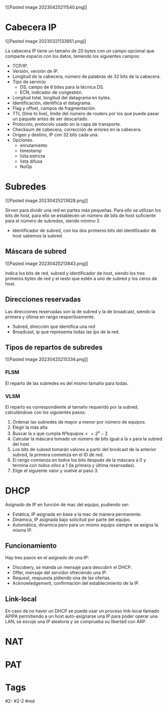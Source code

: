 
![[Pasted image 20230425211540.png]]

# Cabecera IP

![[Pasted image 20230321133951.png]]

La cabecera IP tiene un tamaño de 20 bytes con un campo opcional que comparte espacio con los datos, teniendo los siguientes campos:
- TCP/IP.
- Versión, versión de IP.
- Longitud de la cabecera, número de palabras de 32 bits de la cabecera.
- Tipo de servicio.
	- DS, campo de 6 bites para la técnica DS.
	- ECN, indicador de congestión.
- Longitud total, longitud del datagrama en bytes.
- Identificación, identifica el datagrama.
- Flag y offset, campos de fragmentación.
- TTL (time to live), límite del número de routers por los que puede pasar un paquete antes de ser descartado.
- Protocolo, protocolo usado en la capa de transporte.
- Checksum de cabecera, corrección de errores en la cabecera.
- Origen y destino, IP con 32 bits cada una.
- Opciones.
	- enrutamiento
	- timestamp
	- lista estricta
	- lista difusa
	- NoOp
# Subredes

![[Pasted image 20230425213628.png]]

Sirven para dividir una red en partes más pequeñas. Para ello se utilizan los bits de host, para ello se establecen un número de bits de host suficiente para el número de subredes, siendo mínimo 2.
- Identificador de subred, con los dos primeros bits del identificador de host sabemos la subred.
## Máscara de subred

![[Pasted image 20230425213843.png]]

Indica los bits de red, subred y identificador de host, siendo los tres primeros bytes de red y el resto que estén a uno de subred y los ceros de host.
## Direcciones reservadas
Las direcciones reservadas son la de subred y la de broadcast, siendo la primera y última en rango respectivamente.
- Subred, dirección que identifica una red
- Broadcast, ip que representa todas las ips de la red.
## Tipos de repartos de subredes

![[Pasted image 20230425215334.png]]

### FLSM
El reparto de las subredes es del mismo tamaño para todas.
### VLSM
El reparto es correspondiente al tamaño requerido por la subred, calculándose con los siguientes pasos:
1. Ordenar las subredes de mayor a menor por número de equipos.
2. Elegir la más alta
3. Buscar la x que cumpla $Nºequipos <=2^{x}-2$
4. Calcular la máscara tomado un número de bits igual a la x para la subred del host.
5. Los bits de subred tomarán valores a partir del brodcast de la anterior subred, la primera comienza en el ID de red.
6. El rango comienza en todos los bits después de la máscara a 0 y termina con todos ellos a 1 (la primera y última reservadas).
7. Elige el siguiente valor y vuelve al paso 3.
# DHCP
Asignado de IP en función de mac del equipo, pudiendo ser:
- Estática, IP asignada en base a la mac de manera permanente.
- Dinámica, IP asignada bajo solicitud por parte del equipo.
- Automática, dinamica pero para un mismo equipo siempre se asigna la misma IP.
## Funcionamiento
Hay tres pasos en el asignado de una IP:
- Discobery, se manda un mensaje para descubrir el DHCP.
- Offer, mensaje del servidor ofreciendo una IP.
- Request, respuesta pidiendo una de las ofertas.
- Acknowledgement, confirmación del establecimiento de la IP.
## Link-local
En caso de no haver un DHCP se puede usar un proceso link-local llamado APIPA permitiendo a un host auto-asignarse una IP para poder operar una LAN, se escoje una IP aleatoria y se comprueba su libertad con ARP.
# NAT

# PAT

# Tags
#2- 
#2-2 
#red
